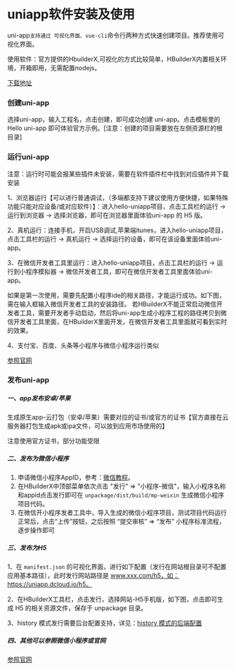 # uniapp软件安装及使用

uni-app`支持通过 可视化界面、vue-cli`命令行两种方式快速创建项目。推荐使用可视化界面。

使用软件：官方提供的HbuilderX,可视化的方式比较简单，HBuilderX内置相关环境，开箱即用，无需配置nodejs。

[下载地址](http://www.dcloud.io/hbuilderx.html)

### 创建uni-app

选择uni-app，输入工程名，点击创建，即可成功创建 uni-app。点击模板里的 Hello uni-app 即可体验官方示例。[注意：创建的项目需要放在左侧资源栏的根目录]

### 运行uni-app

注意：运行时可能会报某些插件未安装，需要在软件插件栏中找到对应插件并下载安装

1、浏览器运行【可以进行普通调试，（多端都支持下建议使用方便快捷，如果特殊功能只能对应设备/或对应软件）】：进入hello-uniapp项目，点击工具栏的运行 -> 运行到浏览器 -> 选择浏览器，即可在浏览器里面体验uni-app 的 H5 版。

2、真机运行：连接手机，开启USB调试,苹果端itunes，进入hello-uniapp项目，点击工具栏的运行 -> 真机运行 -> 选择运行的设备，即可在该设备里面体验uni-app。

3、在微信开发者工具里运行：进入hello-uniapp项目，点击工具栏的运行 -> 运行到小程序模拟器 -> 微信开发者工具，即可在微信开发者工具里面体验uni-app。 

如果是第一次使用，需要先配置小程序ide的相关路径，才能运行成功。如下图，需在输入框输入微信开发者工具的安装路径。 若HBuilderX不能正常启动微信开发者工具，需要开发者手动启动，然后将uni-app生成小程序工程的路径拷贝到微信开发者工具里面，在HBuilderX里面开发，在微信开发者工具里面就可看到实时的效果。

4、支付宝、百度、头条等小程序与微信小程序运行类似

[参照官网](https://uniapp.dcloud.io/quickstart?id=%E8%BF%90%E8%A1%8Cuni-app)

### 发布uni-app

##### 一、app发布安卓/苹果

生成原生app-云打包（安卓/苹果）需要对应的证书/或官方的证书【官方直接在云服务器打包生成apk或ipa文件，可以放到应用市场使用的】

注意使用官方证书，部分功能受限

##### 二、发布为微信小程序

1. 申请微信小程序AppID，参考：[微信教程](https://developers.weixin.qq.com/miniprogram/dev/#申请帐号)。
2. 在HBuilderX中顶部菜单依次点击 "发行" => "小程序-微信"，输入小程序名称和appid点击发行即可在 `unpackage/dist/build/mp-weixin` 生成微信小程序项目代码。
3. 在微信开小程序发者工具中，导入生成的微信小程序项目，测试项目代码运行正常后，点击“上传”按钮，之后按照 “提交审核” => “发布” 小程序标准流程，逐步操作即可

##### 三、发布为H5

1、在 `manifest.json` 的可视化界面，进行如下配置（发行在网站根目录可不配置应用基本路径），此时发行网站路径是 www.xxx.com/h5，如：https://uniapp.dcloud.io/h5。

2、在HBuilderX工具栏，点击发行，选择网站-H5手机版，如下图，点击即可生成 H5 的相关资源文件，保存于 unpackage 目录。

3、history 模式发行需要后台配置支持，详见：[history 模式的后端配置](https://router.vuejs.org/zh/guide/essentials/history-mode.html#后端配置例子)

##### 四、其他可以参照微信小程序或官网

[参照官网](https://uniapp.dcloud.io/quickstart?id=%E5%8F%91%E5%B8%83uni-app)













